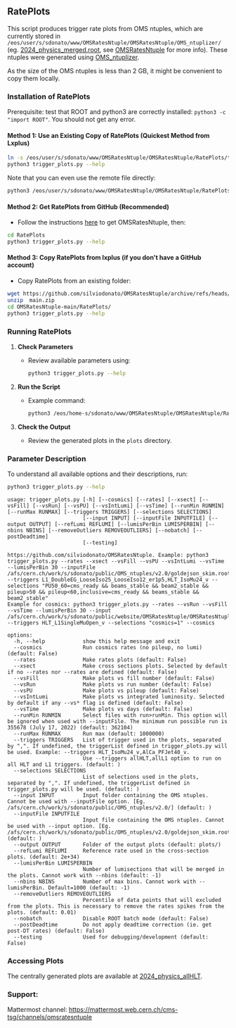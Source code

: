 ## RatePlots

This script produces trigger rate plots from OMS ntuples, which are currently stored in `/eos/user/s/sdonato/www/OMSRatesNtuple/OMSRatesNtuple/OMS_ntuplizer/` (eg. [2024_physics_merged.root](https://sdonato.web.cern.ch/OMSRatesNtuple/OMSRatesNtuple/OMS_ntuplizer/2024_physics_merged.root), see [OMSRatesNtuple](https://github.com/silviodonato/OMSRatesNtuple/blob/main/README.md) for more info). These ntuples were generated using [OMS_ntuplizer](https://github.com/silviodonato/OMSRatesNtuple/tree/main/OMS_ntuplizer). 

As the size of the OMS ntuples is less than 2 GB, it might be convenient to copy them locally.

### Installation of RatePlots
Prerequisite: test that ROOT and python3 are correctly installed: `python3 -c "import ROOT"`.
You should not get any error. 

#### Method 1: Use an Existing Copy of RatePlots (Quickest Method from Lxplus)
```sh
ln -s /eos/user/s/sdonato/www/OMSRatesNtuple/OMSRatesNtuple/RatePlots/trigger_plots.py .
python3 trigger_plots.py --help
```
Note that you can even use the remote file directly:
```sh
python3 /eos/user/s/sdonato/www/OMSRatesNtuple/OMSRatesNtuple/RatePlots/trigger_plots.py --help
```

#### Method 2: Get RatePlots from GitHub (Recommended)
- Follow the instructions [here](https://github.com/silviodonato/OMSRatesNtuple/blob/main/README.md) to get OMSRatesNtuple, then:
```sh
cd RatePlots
python3 trigger_plots.py --help
```

#### Method 3: Copy RatePlots from lxplus (if you don't have a GitHub account)
- Copy RatePlots from an existing folder:
```sh
wget https://github.com/silviodonato/OMSRatesNtuple/archive/refs/heads/main.zip 
unzip  main.zip
cd OMSRatesNtuple-main/RatePlots/
python3 trigger_plots.py --help
```

### Running RatePlots

1. **Check Parameters**
   - Review available parameters using:
     ```sh
     python3 trigger_plots.py --help
     ```

2. **Run the Script**
   - Example command:
     ```sh
     python3 /eos/home-s/sdonato/www/OMSRatesNtuple/OMSRatesNtuple/RatePlots/trigger_plots.py --xsect --vsIntLumi --triggers HLT_IsoMu24_v --inputFile /eos/home-s/sdonato/www/OMSRatesNtuple/OMSRatesNtuple/OMS_ntuplizer//2024_physics_merged.root --output plots/   --selections "2024_physics_allHLT"="fill>9517&&recorded_lumi>0.2" 
     ```

3. **Check the Output**
   - Review the generated plots in the `plots` directory.

### Parameter Description
To understand all available options and their descriptions, run:
```sh
python3 trigger_plots.py --help
```

```
usage: trigger_plots.py [-h] [--cosmics] [--rates] [--xsect] [--vsFill] [--vsRun] [--vsPU] [--vsIntLumi] [--vsTime] [--runMin RUNMIN] [--runMax RUNMAX] [--triggers TRIGGERS] [--selections SELECTIONS]
                        [--input INPUT] [--inputFile INPUTFILE] [--output OUTPUT] [--refLumi REFLUMI] [--lumisPerBin LUMISPERBIN] [--nbins NBINS] [--removeOutliers REMOVEOUTLIERS] [--nobatch] [--postDeadtime]
                        [--testing]

https://github.com/silviodonato/OMSRatesNtuple. Example: python3 trigger_plots.py --rates --xsect --vsFill --vsPU --vsIntLumi --vsTime --lumisPerBin 30 --inputFile /afs/cern.ch/work/s/sdonato/public/OMS_ntuples/v2.0/goldejson_skim.root --triggers L1_DoubleEG_LooseIso25_LooseIso12_er1p5,HLT_IsoMu24_v --selections "PU50_60=cms_ready && beams_stable && beam2_stable && pileup>50 && pileup<60,inclusive=cms_ready && beams_stable && beam2_stable"
Example for cosmics: python3 trigger_plots.py --rates --vsRun --vsFill --vsTime --lumisPerBin 30 --input /afs/cern.ch/work/s/sdonato/public/website/OMSRatesNtuple/OMSRatesNtuple/OMS_ntuplizer/2023/ --triggers HLT_L1SingleMuOpen_v --selections "cosmics=1" --cosmics

options:
  -h, --help            show this help message and exit
  --cosmics             Run cosmics rates (no pileup, no lumi) (default: False)
  --rates               Make rates plots (default: False)
  --xsect               Make cross sections plots. Selected by default if no --rates nor --rates are defined (default: False)
  --vsFill              Make plots vs fill number (default: False)
  --vsRun               Make plots vs run number (default: False)
  --vsPU                Make plots vs pileup (default: False)
  --vsIntLumi           Make plots vs integrated luminosity. Selected by default if any --vs* flag is defined (default: False)
  --vsTime              Make plots vs days (default: False)
  --runMin RUNMIN       Select files with run>runMin. This option will be ignored when used with --inputFile. The minimum run possible run is 355678 (July 17, 2022) (default: 362104)
  --runMax RUNMAX       Run max (default: 1000000)
  --triggers TRIGGERS   List of trigger used in the plots, separated by ",". If undefined, the triggerList defined in trigger_plots.py will be used. Example: --triggers HLT_IsoMu24_v,AlCa_PFJet40_v.
                        Use --triggers allHLT,allL1 option to run on all HLT and L1 triggers. (default: )
  --selections SELECTIONS
                        List of selections used in the plots, separated by ",". If undefined, the triggerList defined in trigger_plots.py will be used. (default: )
  --input INPUT         Input folder containing the OMS ntuples. Cannot be used with --inputFile option. [Eg. /afs/cern.ch/work/s/sdonato/public/OMS_ntuples/v2.0/] (default: )
  --inputFile INPUTFILE
                        Input file containing the OMS ntuples. Cannot be used with --input option. [Eg. /afs/cern.ch/work/s/sdonato/public/OMS_ntuples/v2.0/goldejson_skim.root] (default: )
  --output OUTPUT       Folder of the output plots (default: plots/)
  --refLumi REFLUMI     Reference rate used in the cross-section plots. (default: 2e+34)
  --lumisPerBin LUMISPERBIN
                        Number of lumisections that will be merged in the plots. Cannot work with --nbins (default: -1)
  --nbins NBINS         Number of max bins. Cannot work with --lumisPerBin. Default=1000 (default: -1)
  --removeOutliers REMOVEOUTLIERS
                        Percentile of data points that will excluded from the plots. This is necessary to remove the rates spikes from the plots. (default: 0.01)
  --nobatch             Disable ROOT batch mode (default: False)
  --postDeadtime        Do not apply deadtime correction (ie. get post-DT rates) (default: False)
  --testing             Used for debugging/development (default: False)
```

### Accessing Plots

The centrally generated plots are available at [2024_physics_allHLT]([https://sdonato.web.cern.ch/OMSRatesNtuple](https://sdonato.web.cern.ch/OMSRatesNtuple/OMSRatesNtuple/RatePlots/plots/2024_physics_allHLT/)).


### Support:
Mattermost channel: https://mattermost.web.cern.ch/cms-tsg/channels/omsratesntuple
